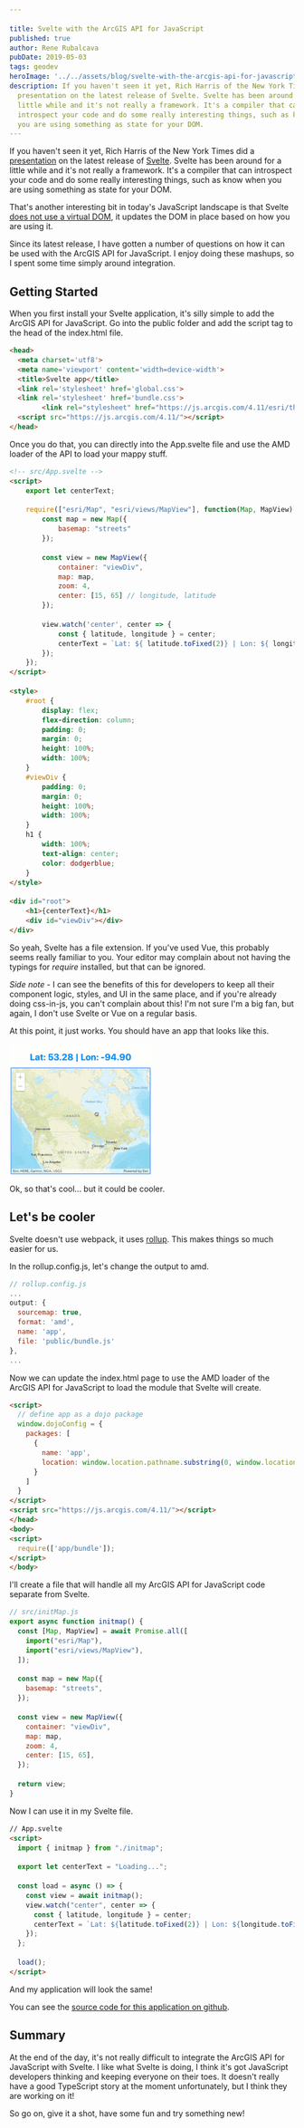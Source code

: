 ```yaml
---

title: Svelte with the ArcGIS API for JavaScript
published: true
author: Rene Rubalcava
pubDate: 2019-05-03
tags: geodev
heroImage: '../../assets/blog/svelte-with-the-arcgis-api-for-javascript/images/svelte-arcgis.jpg'
description: If you haven't seen it yet, Rich Harris of the New York Times did a
  presentation on the latest release of Svelte. Svelte has been around for a
  little while and it's not really a framework. It's a compiler that can
  introspect your code and do some really interesting things, such as know when
  you are using something as state for your DOM.
---
```


If you haven't seen it yet, Rich Harris of the New York Times did a
[presentation](https://www.youtube.com/watch?v=AdNJ3fydeao) on the latest
release of [Svelte](https://svelte.dev/). Svelte has been around for a little
while and it's not really a framework. It's a compiler that can introspect your
code and do some really interesting things, such as know when you are using
something as state for your DOM.

That's another interesting bit in today's JavaScript landscape is that Svelte
[does not use a virtual DOM](https://svelte.dev/blog/virtual-dom-is-pure-overhead),
it updates the DOM in place based on how you are using it.

Since its latest release, I have gotten a number of questions on how it can be
used with the ArcGIS API for JavaScript. I enjoy doing these mashups, so I spent
some time simply around integration.

## Getting Started

When you first install your Svelte application, it's silly simple to add the
ArcGIS API for JavaScript. Go into the public folder and add the script tag to
the head of the index.html file.

```html
<head>
  <meta charset='utf8'>
  <meta name='viewport' content='width=device-width'>
  <title>Svelte app</title>
  <link rel='stylesheet' href='global.css'>
  <link rel='stylesheet' href='bundle.css'>
        <link rel="stylesheet" href="https://js.arcgis.com/4.11/esri/themes/light/main.css">
  <script src="https://js.arcgis.com/4.11/"></script>
</head>
```

Once you do that, you can directly into the App.svelte file and use the AMD
loader of the API to load your mappy stuff.

```html
<!-- src/App.svelte -->
<script>
    export let centerText;

    require(["esri/Map", "esri/views/MapView"], function(Map, MapView) {
        const map = new Map({
            basemap: "streets"
        });

        const view = new MapView({
            container: "viewDiv",
            map: map,
            zoom: 4,
            center: [15, 65] // longitude, latitude
        });

        view.watch('center', center => {
            const { latitude, longitude } = center;
            centerText = `Lat: ${ latitude.toFixed(2)} | Lon: ${ longitude.toFixed(2) }`;
        });
    });
</script>

<style>
    #root {
        display: flex;
        flex-direction: column;
        padding: 0;
        margin: 0;
        height: 100%;
        width: 100%;
    }
    #viewDiv {
        padding: 0;
        margin: 0;
        height: 100%;
        width: 100%;
    }
    h1 {
        width: 100%;
        text-align: center;
        color: dodgerblue;
    }
</style>

<div id="root">
    <h1>{centerText}</h1>
    <div id="viewDiv"></div>
</div>
```

So yeah, Svelte has a file extension. If you've used Vue, this probably seems
really familiar to you. Your editor may complain about not having the typings
for _require_ installed, but that can be ignored.

_Side note_ - I can see the benefits of this for developers to keep all their
component logic, styles, and UI in the same place, and if you're already doing
css-in-js, you can't complain about this! I'm not sure I'm a big fan, but again,
I don't use Svelte or Vue on a regular basis.

At this point, it just works. You should have an app that looks like this.

![svelte and arcgis javascript api](../../assets/blog/svelte-with-the-arcgis-api-for-javascript/images/svelte-jsapi.gif)

Ok, so that's cool... but it could be cooler.

## Let's be cooler

Svelte doesn't use webpack, it uses [rollup](https://rollupjs.org/guide/en).
This makes things so much easier for us.

In the rollup.config.js, let's change the output to amd.

```js
// rollup.config.js
...
output: {
  sourcemap: true,
  format: 'amd',
  name: 'app',
  file: 'public/bundle.js'
},
...
```

Now we can update the index.html page to use the AMD loader of the ArcGIS API
for JavaScript to load the module that Svelte will create.

```html
<script>
  // define app as a dojo package
  window.dojoConfig = {
    packages: [
      {
        name: 'app',
        location: window.location.pathname.substring(0, window.location.pathname.lastIndexOf('/')) + '/'
      }
    ]
  }
</script>
<script src="https://js.arcgis.com/4.11/"></script>
</head>
<body>
<script>
  require(['app/bundle']);
</script>
</body>
```

I'll create a file that will handle all my ArcGIS API for JavaScript code
separate from Svelte.

```js
// src/initMap.js
export async function initmap() {
  const [Map, MapView] = await Promise.all([
    import("esri/Map"),
    import("esri/views/MapView"),
  ]);

  const map = new Map({
    basemap: "streets",
  });

  const view = new MapView({
    container: "viewDiv",
    map: map,
    zoom: 4,
    center: [15, 65],
  });

  return view;
}
```

Now I can use it in my Svelte file.

```html
// App.svelte
<script>
  import { initmap } from "./initmap";

  export let centerText = "Loading...";

  const load = async () => {
    const view = await initmap();
    view.watch("center", center => {
      const { latitude, longitude } = center;
      centerText = `Lat: ${latitude.toFixed(2)} | Lon: ${longitude.toFixed(2)}`;
    });
  };

  load();
</script>
```

And my application will look the same!

You can see the
[source code for this application on github](https://github.com/odoe/jsapi-svelte).

## Summary

At the end of the day, it's not really difficult to integrate the ArcGIS API for
JavaScript with Svelte. I like what Svelte is doing, I think it's got JavaScript
developers thinking and keeping everyone on their toes. It doesn't really have a
good TypeScript story at the moment unfortunately, but I think they are working
on it!

So go on, give it a shot, have some fun and try something new!
